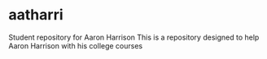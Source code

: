 # aatharri
Student repository for Aaron Harrison
This is a repository designed to help Aaron Harrison with his college courses
